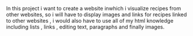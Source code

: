In this project i want to create a website inwhich i visualize recipes 
from other websites, so i will have to display images and links for recipes 
linked to other websites , i would also have to use all of my html knowledge
including lists , links , editing text, paragraphs and finally images. 